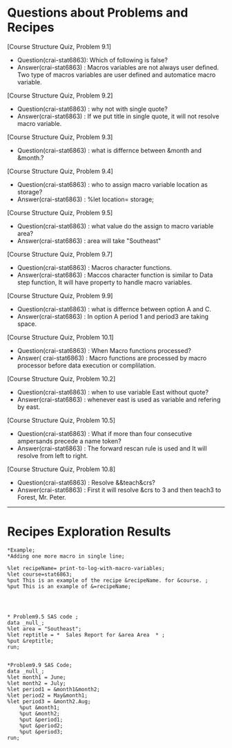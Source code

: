 
# Questions about Problems and Recipes



[Course Structure Quiz, Problem 9.1]

* Question(crai-stat6863): Which of following is false?
* Answer(crai-stat6863) : Macros variables are not always user defined. Two type of macros variables are user defined and
automatice macro variable.


[Course Structure Quiz, Problem 9.2]
* Question(crai-stat6863) : why not with single quote?
* Answer(crai-stat6863) : If we put title in single quote, it will not resolve macro variable.

[Course Structure Quiz, Problem 9.3]
* Question(crai-stat6863) : what is differnce between &month and &month.?

[Course Structure Quiz, Problem 9.4]
* Question(crai-stat6863) : who to assign macro variable location as storage?
* Answer(crai-stat6863) : %let location= storage;

[Course Structure Quiz, Problem 9.5]
* Question(crai-stat6863) : what value do the assign to macro variable area?
* Answer(crai-stat6863) : area will take "Southeast"

[Course Structure Quiz, Problem 9.7]
* Question(crai-stat6863) : Macros character functions.
* Answer(crai-stat6863) : Maccos character function is similar to Data step function, It will have property to handle 
macro variables.

[Course Structure Quiz, Problem 9.9]
* Question(crai-stat6863) : what is differnce between option A and C.
* Answer(crai-stat6863) : In option A period 1 and period3 are taking space.

[Course Structure Quiz, Problem 10.1]
* Question(crai-stat6863) : When Macro functions processed?
* Answer( crai-stat6863) : Macro functions are processed by macro processor before data execution or complilation.

[Course Structure Quiz, Problem 10.2]
* Question(crai-stat6863) : when to use variable East without quote?
* Answer(crai-stat6863) : whenever east is used as variable and refering by east.

[Course Structure Quiz, Problem 10.5]
* Question(crai-stat6863) : What if more than four consecutive ampersands precede a name token?
* Answer(crai-stat6863) : The forward rescan rule is used and It will resolve from left to right.

[Course Structure Quiz, Problem 10.8]
* Question(crai-stat6863) : Resolve &&teach&crs?
* Answer(crai-stat6863) : First it will resolve &crs to 3 and then teach3 to Forest, Mr. Peter.




***



# Recipes Exploration Results



```
*Example;
*Adding one more macro in single line;

%let recipeName= print-to-log-with-macro-variables;
%let course=stat6863;
%put This is an example of the recipe &recipeName. for &course. ;
%put This is an example of &=recipeName;




* Problem9.5 SAS code ;
data _null_;
%let area = "Southeast"; 
%let reptitle = *  Sales Report for &area Area  * ; 
%put &reptitle;
run;


*Problem9.9 SAS Code;
data _null_;
%let month1 = June;
%let month2 = July;
%let period1 = &month1&month2;
%let period2 = May&month1;
%let period3 = &month2.Aug; 
	%put &month1;
	%put &month2;
	%put &period1;
	%put &period2;
	%put &period3;
run;



```
